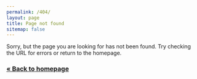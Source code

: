 ```yaml
---
permalink: /404/
layout: page
title: Page not found
sitemap: false
---
```


Sorry, but the page you are looking for has not been found. Try checking the URL for errors or return to the homepage.

<h3><a class="button" href="/">« Back to homepage</a></h3>